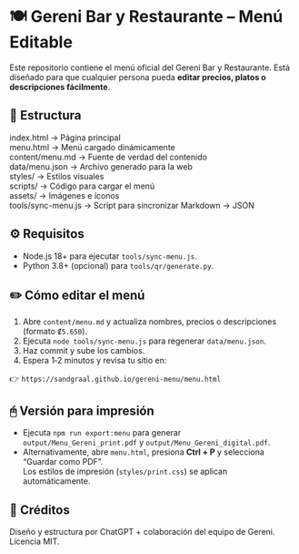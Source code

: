 # 🍽️ Gereni Bar y Restaurante – Menú Editable

Este repositorio contiene el menú oficial del Gereni Bar y Restaurante.
Está diseñado para que cualquier persona pueda **editar precios, platos o descripciones fácilmente**.

## 📂 Estructura

index.html → Página principal  
menu.html → Menú cargado dinámicamente  
content/menu.md → Fuente de verdad del contenido  
data/menu.json → Archivo generado para la web  
styles/ → Estilos visuales  
scripts/ → Código para cargar el menú  
assets/ → Imágenes e íconos  
tools/sync-menu.js → Script para sincronizar Markdown → JSON

## ⚙️ Requisitos

- Node.js 18+ para ejecutar `tools/sync-menu.js`.
- Python 3.8+ (opcional) para `tools/qr/generate.py`.

## ✏️ Cómo editar el menú

1. Abre `content/menu.md` y actualiza nombres, precios o descripciones (formato `₡5.650`).
2. Ejecuta `node tools/sync-menu.js` para regenerar `data/menu.json`.
3. Haz commit y sube los cambios.
4. Espera 1‑2 minutos y revisa tu sitio en:

👉 `https://sandgraal.github.io/gereni-menu/menu.html`

## 🖰️ Versión para impresión

- Ejecuta `npm run export:menu` para generar `output/Menu_Gereni_print.pdf` y `output/Menu_Gereni_digital.pdf`.
- Alternativamente, abre `menu.html`, presiona **Ctrl + P** y selecciona “Guardar como PDF”.  
  Los estilos de impresión (`styles/print.css`) se aplican automáticamente.

## 🎨 Créditos

Diseño y estructura por ChatGPT + colaboración del equipo de Gereni.
Licencia MIT.
